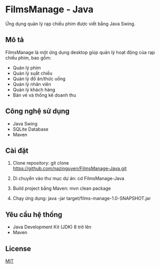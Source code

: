 # FilmsManage - Java

Ứng dụng quản lý rạp chiếu phim được viết bằng Java Swing.

## Mô tả

FilmsManage là một ứng dụng desktop giúp quản lý hoạt động của rạp chiếu phim, bao gồm:
- Quản lý phim
- Quản lý suất chiếu
- Quản lý đồ ăn/thức uống
- Quản lý nhân viên
- Quản lý khách hàng
- Bán vé và thống kê doanh thu

## Công nghệ sử dụng

- Java Swing
- SQLite Database
- Maven

## Cài đặt

1. Clone repository:
git clone https://github.com/nazinguyen/FilmsManage-Java.git


2. Di chuyển vào thư mục dự án:
cd FilmsManage-Java

3. Build project bằng Maven:
mvn clean package

4. Chạy ứng dụng:
java -jar target/films-manage-1.0-SNAPSHOT.jar

## Yêu cầu hệ thống

- Java Development Kit (JDK) 8 trở lên
- Maven

## License

[MIT](https://choosealicense.com/licenses/mit/)
